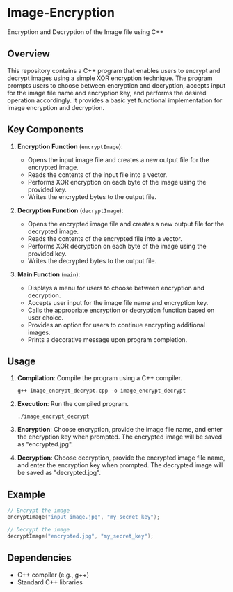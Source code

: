 ```markdown
```
# Image-Encryption

Encryption and Decryption of the Image file using C++

## Overview
This repository contains a C++ program that enables users to encrypt and decrypt images using a simple XOR encryption technique. The program prompts users to choose between encryption and decryption, accepts input for the image file name and encryption key, and performs the desired operation accordingly. It provides a basic yet functional implementation for image encryption and decryption.

## Key Components
1. **Encryption Function** (`encryptImage`):
   - Opens the input image file and creates a new output file for the encrypted image.
   - Reads the contents of the input file into a vector.
   - Performs XOR encryption on each byte of the image using the provided key.
   - Writes the encrypted bytes to the output file.

2. **Decryption Function** (`decryptImage`):
   - Opens the encrypted image file and creates a new output file for the decrypted image.
   - Reads the contents of the encrypted file into a vector.
   - Performs XOR decryption on each byte of the image using the provided key.
   - Writes the decrypted bytes to the output file.

3. **Main Function** (`main`):
   - Displays a menu for users to choose between encryption and decryption.
   - Accepts user input for the image file name and encryption key.
   - Calls the appropriate encryption or decryption function based on user choice.
   - Provides an option for users to continue encrypting additional images.
   - Prints a decorative message upon program completion.

## Usage
1. **Compilation**: Compile the program using a C++ compiler.
   ```
   g++ image_encrypt_decrypt.cpp -o image_encrypt_decrypt
   ```

2. **Execution**: Run the compiled program.
   ```
   ./image_encrypt_decrypt
   ```

3. **Encryption**: Choose encryption, provide the image file name, and enter the encryption key when prompted. The encrypted image will be saved as "encrypted.jpg".

4. **Decryption**: Choose decryption, provide the encrypted image file name, and enter the encryption key when prompted. The decrypted image will be saved as "decrypted.jpg".

## Example
```cpp
// Encrypt the image
encryptImage("input_image.jpg", "my_secret_key");

// Decrypt the image
decryptImage("encrypted.jpg", "my_secret_key");
```

## Dependencies
- C++ compiler (e.g., g++)
- Standard C++ libraries
```
